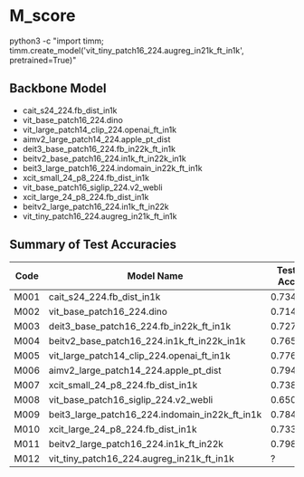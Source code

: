 # M_score

python3 -c "import timm; timm.create_model('vit_tiny_patch16_224.augreg_in21k_ft_in1k', pretrained=True)"

## Backbone Model

- cait_s24_224.fb_dist_in1k
- vit_base_patch16_224.dino
- vit_large_patch14_clip_224.openai_ft_in1k
- aimv2_large_patch14_224.apple_pt_dist
- deit3_base_patch16_224.fb_in22k_ft_in1k
- beitv2_base_patch16_224.in1k_ft_in22k_in1k
- beit3_large_patch16_224.indomain_in22k_ft_in1k
- xcit_small_24_p8_224.fb_dist_in1k
- vit_base_patch16_siglip_224.v2_webli
- xcit_large_24_p8_224.fb_dist_in1k
- beitv2_large_patch16_224.in1k_ft_in22k
- vit_tiny_patch16_224.augreg_in21k_ft_in1k

## Summary of Test Accuracies

| Code | Model Name | Test Acc |
|------|------------|----------|
| M001 | cait_s24_224.fb_dist_in1k | 0.7346 |
| M002 | vit_base_patch16_224.dino | 0.7146 |
| M003 | deit3_base_patch16_224.fb_in22k_ft_in1k | 0.7275 |
| M004 | beitv2_base_patch16_224.in1k_ft_in22k_in1k | 0.7654 |
| M005 | vit_large_patch14_clip_224.openai_ft_in1k | 0.7761 |
| M006 | aimv2_large_patch14_224.apple_pt_dist | 0.7947 |
| M007 | xcit_small_24_p8_224.fb_dist_in1k | 0.7382 |
| M008 | vit_base_patch16_siglip_224.v2_webli | 0.6509 |
| M009 | beit3_large_patch16_224.indomain_in22k_ft_in1k | 0.7847 |
| M010 | xcit_large_24_p8_224.fb_dist_in1k | 0.7332 |
| M011 | beitv2_large_patch16_224.in1k_ft_in22k | 0.7983 |
| M012 | vit_tiny_patch16_224.augreg_in21k_ft_in1k | ? |